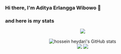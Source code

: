 ### Hi there, I'm Aditya Erlangga Wibowo 👋

### and here is my stats
<p align="center"><img src="https://www.codewars.com/users/adityaerlangga2003/badges/large"/><br /><br />
  <img src="https://github-readme-stats.vercel.app/api?username=adityaerlangga&show_icons=true&include_all_commits=true&theme=monokai" alt="hossein heydari's GitHub stats" /><br />
  <img src="https://github-readme-streak-stats.herokuapp.com/?user=adityaerlangga&theme=monokai"/>
  <img src="https://github-readme-stats.vercel.app/api/top-langs/?username=adityaerlangga&layout=compact&theme=monokai&langs_count=12"/><br />
</p>

<!--
**adityaerlangga/adityaerlangga** is a ✨ _special_ ✨ repository because its `README.md` (this file) appears on your GitHub profile.

Here are some ideas to get you started:

- 🔭 I’m currently working on Sekolah.mu
- 🌱 I’m currently learning Go
- 📫 How to reach me: (+62) 822 8073 1079 or www.adityaerlangga.id
- 😄 Pronouns: He/Him
- ⚡ Fun fact: I'm a Collegian
-->
